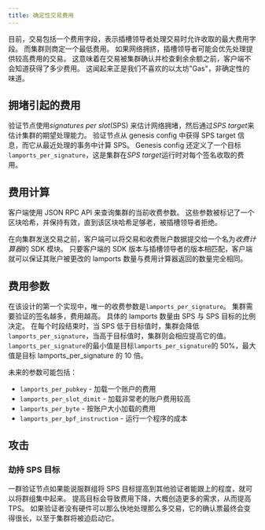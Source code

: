 ```yaml
---
title: 确定性交易费用
---
```


目前，交易包括一个费用字段，表示插槽领导者处理交易时允许收取的最大费用字段。 而集群则商定一个最低费用。 如果网络拥挤，插槽领导者可能会优先处理提供较高费用的交易。 这意味着在交易被集群确认并检查剩余余额之前，客户端不会知道获得了多少费用。 这闻起来正是我们不喜欢的以太坊"Gas"，非确定性的味道。

## 拥堵引起的费用

验证节点使用*signatures per slot*\(SPS\) 来估计网络拥堵，然后通过*SPS target*来估计集群的期望处理能力。 验证节点从 genesis config 中获得 SPS target 信息，而它从最近处理的事务中计算 SPS。 Genesis config 还定义了一个目标`lamports_per_signature`，这是集群在*SPS target*运行时对每个签名收取的费用。

## 费用计算

客户端使用 JSON RPC API 来查询集群的当前收费参数。 这些参数被标记了一个区块哈希，并保持有效，直到该区块哈希足够老，被插槽领导者拒绝。

在向集群发送交易之前，客户端可以将交易和收费账户数据提交给一个名为*收费计算器*的 SDK 模块。 只要客户端的 SDK 版本与插槽领导者的版本相匹配，客户端就可以保证其账户被更改的 lamports 数量与费用计算器返回的数量完全相同。

## 费用参数

在该设计的第一个实现中，唯一的收费参数是`lamports_per_signature`。 集群需要验证的签名越多，费用越高。 具体的 lamports 数量由 SPS 与 SPS 目标的比例决定。 在每个时段结束时，当 SPS 低于目标值时，集群会降低`lamports_per_signature`，当高于目标值时，集群则会相应提高它的值。 `lamports_per_signature`的最小值是目标`lamports_per_signature`的 50%，最大值是目标 lamports_per_signature 的 10 倍。

未来的参数可能包括：

- `lamports_per_pubkey` - 加载一个账户的费用
- `lamports_per_slot_dimit` - 加载非常老的账户费用较高
- `lamports_per_byte` - 按账户大小加载的费用
- `lamports_per_bpf_instruction` - 运行一个程序的成本

## 攻击

### 劫持 SPS 目标

一群验证节点如果能说服群组将 SPS 目标提高到其他验证者能跟上的程度，就可以将群组集中起来。 提高目标会导致费用下降，大概创造更多的需求，从而提高 TPS。 如果验证者没有硬件可以那么快地处理那么多交易，它的确认票最终会变得很长，以至于集群将被迫启动它。
